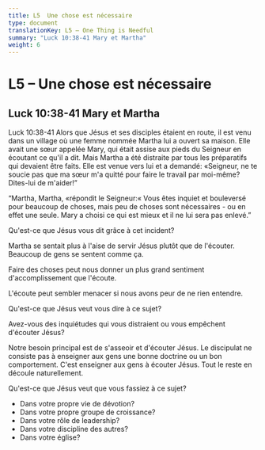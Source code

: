 ```yaml
---
title: L5  Une chose est nécessaire
type: document
translationKey: L5 – One Thing is Needful
summary: "Luck 10:38-41 Mary et Martha"
weight: 6
---
```

# L5 – Une chose est nécessaire

## Luck 10:38-41 Mary et Martha

Luck 10:38-41 Alors que Jésus et ses disciples étaient en route, il est venu dans un village où une femme nommée Martha lui a ouvert sa maison. Elle avait une sœur appelée Mary, qui était assise aux pieds du Seigneur en écoutant ce qu'il a dit. Mais Martha a été distraite par tous les préparatifs qui devaient être faits. Elle est venue vers lui et a demandé: «Seigneur, ne te soucie pas que ma sœur m'a quitté pour faire le travail par moi-même? Dites-lui de m'aider!”

“Martha, Martha, «répondit le Seigneur:« Vous êtes inquiet et bouleversé pour beaucoup de choses, mais peu de choses sont nécessaires - ou en effet une seule. Mary a choisi ce qui est mieux et il ne lui sera pas enlevé.”

Qu'est-ce que Jésus vous dit grâce à cet incident?

Martha se sentait plus à l'aise de servir Jésus plutôt que de l'écouter. Beaucoup de gens se sentent comme ça.

Faire des choses peut nous donner un plus grand sentiment d'accomplissement que l'écoute.

L'écoute peut sembler menacer si nous avons peur de ne rien entendre.

Qu'est-ce que Jésus veut vous dire à ce sujet?

Avez-vous des inquiétudes qui vous distraient ou vous empêchent d'écouter Jésus?

Notre besoin principal est de s'asseoir et d'écouter Jésus. Le discipulat ne consiste pas à enseigner aux gens une bonne doctrine ou un bon comportement. C'est enseigner aux gens à écouter Jésus. Tout le reste en découle naturellement.

Qu'est-ce que Jésus veut que vous fassiez à ce sujet?

-   Dans votre propre vie de dévotion?
-   Dans votre propre groupe de croissance?
-   Dans votre rôle de leadership?
-   Dans votre discipline des autres?
-   Dans votre église?

